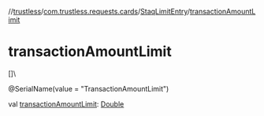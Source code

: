 //[trustless](../../../index.md)/[com.trustless.requests.cards](../index.md)/[StaqLimitEntry](index.md)/[transactionAmountLimit](transaction-amount-limit.md)

# transactionAmountLimit

[]\

@SerialName(value = &quot;TransactionAmountLimit&quot;)

val [transactionAmountLimit](transaction-amount-limit.md): [Double](https://kotlinlang.org/api/latest/jvm/stdlib/kotlin/-double/index.html)
